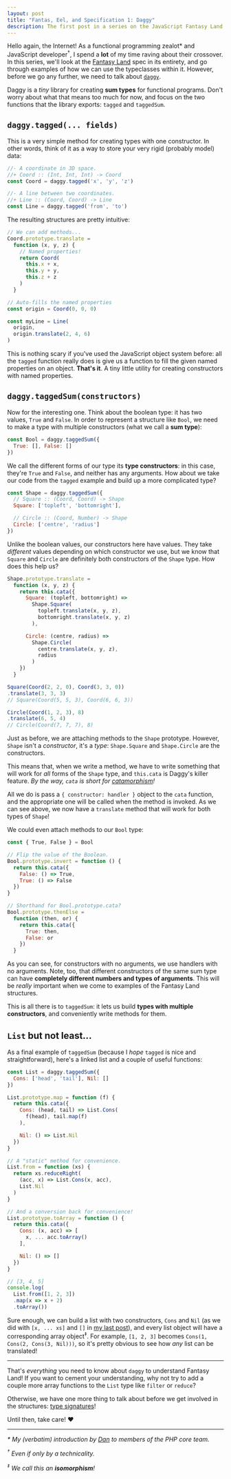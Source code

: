```yaml
---
layout: post
title: "Fantas, Eel, and Specification 1: Daggy"
description: The first post in a series on the JavaScript Fantasy Land specification.
---
```


Hello again, the Internet! As a functional programming zealot* and JavaScript developer<sup>†</sup>, I spend a **lot** of my time raving about their crossover. In this series, we'll look at the [Fantasy Land](https://github.com/fantasyland/fantasy-land) spec in its entirety, and go through examples of how we can use the typeclasses within it. However, before we go any further, we need to talk about [`daggy`](https://github.com/fantasyland/daggy).

Daggy is a _tiny_ library for creating **sum types** for functional programs. Don't worry about what that means too much for now, and focus on the two functions that the library exports: `tagged` and `taggedSum`.

## `daggy.tagged(... fields)`

This is a very simple method for creating types with one constructor. In other words, think of it as a way to store your very rigid (probably model) data:

```javascript
//- A coordinate in 3D space.
//+ Coord :: (Int, Int, Int) -> Coord
const Coord = daggy.tagged('x', 'y', 'z')

//- A line between two coordinates.
//+ Line :: (Coord, Coord) -> Line
const Line = daggy.tagged('from', 'to')
```

The resulting structures are pretty intuitive:

```javascript
// We can add methods...
Coord.prototype.translate =
  function (x, y, z) {
    // Named properties!
    return Coord(
      this.x + x,
      this.y + y,
      this.z + z
    )
  }

// Auto-fills the named properties
const origin = Coord(0, 0, 0)

const myLine = Line(
  origin,
  origin.translate(2, 4, 6)
)
```

This is nothing scary if you've used the JavaScript object system before: all the `tagged` function really does is give us a function to fill the given named properties on an object. **That's it**. A tiny little utility for creating constructors with named properties.

## `daggy.taggedSum(constructors)`

Now for the interesting one. Think about the boolean type: it has two values, `True` and `False`. In order to represent a structure like `Bool`, we need to make a type with multiple constructors (what we call a **sum type**):

```javascript
const Bool = daggy.taggedSum({
  True: [], False: []
})
```

We call the different forms of our type its **type constructors**: in this case, they're `True` and `False`, and neither has any arguments. How about we take our code from the `tagged` example and build up a more complicated type?

```javascript
const Shape = daggy.taggedSum({
  // Square :: (Coord, Coord) -> Shape
  Square: ['topleft', 'bottomright'],

  // Circle :: (Coord, Number) -> Shape
  Circle: ['centre', 'radius']
})
```

Unlike the boolean values, our constructors here have values. They take _different_ values depending on which constructor we use, but we know that `Square` and `Circle` are definitely both constructors of the `Shape` type. How does this help us?

```javascript
Shape.prototype.translate =
  function (x, y, z) {
    return this.cata({
      Square: (topleft, bottomright) =>
        Shape.Square(
          topleft.translate(x, y, z),
          bottomright.translate(x, y, z)
        ),

      Circle: (centre, radius) =>
        Shape.Circle(
          centre.translate(x, y, z),
          radius
        )
    })
  }

Square(Coord(2, 2, 0), Coord(3, 3, 0))
.translate(3, 3, 3)
// Square(Coord(5, 5, 3), Coord(6, 6, 3))

Circle(Coord(1, 2, 3), 8)
.translate(6, 5, 4)
// Circle(Coord(7, 7, 7), 8)
```

Just as before, we are attaching methods to the `Shape` prototype. However, `Shape` isn't a _constructor_, it's a _type_: `Shape.Square` and `Shape.Circle` are the constructors.

This means that, when we write a method, we have to write something that will work for _all_ forms of the `Shape` type, and `this.cata` is Daggy's killer feature. _By the way, `cata` is short for [catamorphism](/2017/02/24/reductio-and-abstract-em/)!_

All we do is pass a `{ constructor: handler }` object to the `cata` function, and the appropriate one will be called when the method is invoked. As we can see above, we now have a `translate` method that will work for both types of `Shape`!

We could even attach methods to our `Bool` type:

```javascript
const { True, False } = Bool

// Flip the value of the Boolean.
Bool.prototype.invert = function () {
  return this.cata({
    False: () => True,
    True: () => False
  })
}

// Shorthand for Bool.prototype.cata?
Bool.prototype.thenElse =
  function (then, or) {
    return this.cata({
      True: then,
      False: or
    })
  }
```

As you can see, for constructors with no arguments, we use handlers with no arguments. Note, too, that different constructors of the same sum type can have **completely different numbers and types of arguments**. This will be _really_ important when we come to examples of the Fantasy Land structures.

This is all there is to `taggedSum`: it lets us build **types with multiple constructors**, and conveniently write methods for them.

## `List` but not least...

As a final example of `taggedSum` (because I _hope_ `tagged` is nice and straightforward), here's a linked list and a couple of useful functions:

```javascript
const List = daggy.taggedSum({
  Cons: ['head', 'tail'], Nil: []
})

List.prototype.map = function (f) {
  return this.cata({
    Cons: (head, tail) => List.Cons(
      f(head), tail.map(f)
    ),

    Nil: () => List.Nil
  })
}

// A "static" method for convenience.
List.from = function (xs) {
  return xs.reduceRight(
    (acc, x) => List.Cons(x, acc),
    List.Nil
  )
}

// And a conversion back for convenience!
List.prototype.toArray = function () {
  return this.cata({
    Cons: (x, acc) => [
      x, ... acc.toArray()
    ],

    Nil: () => []
  })
}

// [3, 4, 5]
console.log(
  List.from([1, 2, 3])
  .map(x => x + 2)
  .toArray())
```

Sure enough, we can build a list with two constructors, `Cons` and `Nil` (as we did with `[x, ... xs]` and `[]` in [my last post](/2017/02/24/reductio-and-abstract-em/)), and every list object will have a corresponding array object<sup>‡</sup>. For example, `[1, 2, 3]` becomes `Cons(1, Cons(2, Cons(3, Nil)))`, so it's pretty obvious to see how _any_ list can be translated!

---

That's _everything_ you need to know about `daggy` to understand Fantasy Land! If you want to cement your understanding, why not try to add a couple more array functions to the `List` type like `filter` or `reduce`?

Otherwise, we have one more thing to talk about before we get involved in the structures: [type signatures](/2017/03/08/fantas-eel-and-specification-2/)!

Until then, take care! &hearts;

---

_* My (verbatim) introduction by [Dan](https://twitter.com/MrDanack) to members of the PHP core team._

_<sup>†</sup> Even if only by a technicality._

_<sup>‡</sup> We call this an **isomorphism**!_
